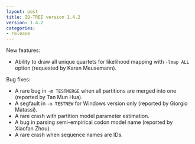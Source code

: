 ```yaml
---
layout: post
title: IQ-TREE version 1.4.2
version: 1.4.2
categories: 
- release
---
```


New features:

* Ability to draw all unique quartets for likelihood mapping with `-lmap ALL` option (requested by Karen Meusemann).

Bug fixes:

* A rare bug in `-m TESTMERGE` when all partitions are merged into one (reported by Tan Mun Hua).
* A segfault in `-m TESTNEW` for Windows version only (reported by Giorgio Matassi).
* A rare crash with partition model parameter estimation.
* A bug in parsing semi-empirical codon model name (reported by Xiaofan Zhou).
* A rare crash when sequence names are IDs.

